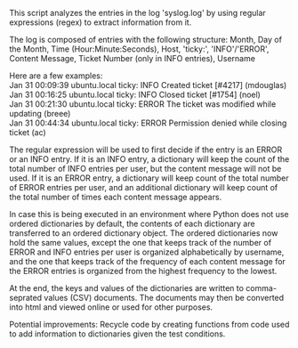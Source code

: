 This script analyzes the entries in the log 'syslog.log' by using regular expressions (regex) to extract information from it.

The log is composed of entries with the following structure: 
Month, Day of the Month, Time (Hour:Minute:Seconds), Host, 'ticky:', 'INFO'/'ERROR', Content Message, Ticket Number (only in INFO entries), Username

Here are a few examples:  
Jan 31 00:09:39 ubuntu.local ticky: INFO Created ticket [#4217] (mdouglas)  
Jan 31 00:16:25 ubuntu.local ticky: INFO Closed ticket [#1754] (noel)  
Jan 31 00:21:30 ubuntu.local ticky: ERROR The ticket was modified while updating (breee)  
Jan 31 00:44:34 ubuntu.local ticky: ERROR Permission denied while closing ticket (ac)  

The regular expression will be used to first decide if the entry is an ERROR or an INFO entry. 
If it is an INFO entry, a dictionary will keep the count of the total number of INFO entries per user, but the content message will not be used.
If it is an ERROR entry, a dictionary will keep count of the total number of ERROR entries per user, and an additional dictionary will keep count
of the total number of times each content message appears.

In case this is being executed in an environment where Python does not use ordered dictionaries by default, the contents of each dictionary
are transferred to an ordered dictionary object. The ordered dictionaries now hold the same values, except the one that keeps track of the number
of ERROR and INFO entries per user is organized alphabetically by username, and the one that keeps track of the frequency of each content message
for the ERROR entries is organized from the highest frequency to the lowest. 

At the end, the keys and values of the dictionaries are written to comma-seprated values (CSV) documents.
The documents may then be converted into html and viewed online or used for other purposes. 

Potential improvements: Recycle code by creating functions from code used to add information to dictionaries given the test conditions. 
